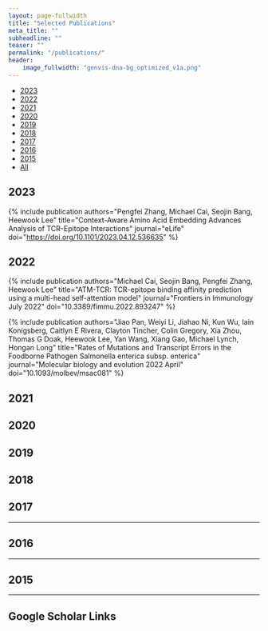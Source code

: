 ```yaml
---
layout: page-fullwidth
title: "Selected Publications"
meta_title: ""
subheadline: ""
teaser: ""
permalink: "/publications/"
header:
    image_fullwidth: "genvis-dna-bg_optimized_v1a.png"
---
```


<div data-magellan-expedition="fixed">
  <ul class="sub-nav">
    <li data-magellan-arrival="2023"><a href="#2023">2023</a></li>
    <li data-magellan-arrival="2022"><a href="#2022">2022</a></li>
    <li data-magellan-arrival="2021"><a href="#2021">2021</a></li>
    <li data-magellan-arrival="2020"><a href="#2020">2020</a></li>
    <li data-magellan-arrival="2019"><a href="#2019">2019</a></li>
    <li data-magellan-arrival="2018"><a href="#2018">2018</a></li>
    <li data-magellan-arrival="2017"><a href="#2017">2017</a></li>
    <li data-magellan-arrival="2016"><a href="#2016">2016</a></li>
    <li data-magellan-arrival="2015"><a href="#2015">2015</a></li>
    <li data-magellan-arrival="All"><a href="#All">All</a></li>
  </ul>
</div>

<h2 data-magellan-destination="2023">2023</h2>
<a name="2023"></a>

{% include publication authors="Pengfei Zhang, Michael Cai, Seojin Bang, Heewook Lee" title="Context-Aware Amino Acid Embedding Advances Analysis of TCR-Epitope Interactions" journal="eLife" doi="https://doi.org/10.1101/2023.04.12.536635" %}


<h2 data-magellan-destination="2022">2022</h2>
<a name="2022"></a>

{% include publication authors="Michael Cai, Seojin Bang, Pengfei Zhang, Heewook Lee" title="ATM-TCR: TCR-epitope binding affinity prediction using a multi-head self-attention model" journal="Frontiers in Immunology July 2022" doi="10.3389/fimmu.2022.893247" %}

{% include publication authors="Jiao Pan, Weiyi Li, Jiahao Ni, Kun Wu, Iain Konigsberg, Caitlyn E Rivera, Clayton Tincher, Colin Gregory, Xia Zhou, Thomas G Doak, Heewook Lee, Yan Wang, Xiang Gao, Michael Lynch, Hongan Long" title="Rates of Mutations and Transcript Errors in the Foodborne Pathogen Salmonella enterica subsp. enterica" journal="Molecular biology and evolution 2022 April" doi="10.1093/molbev/msac081" %}


<h2 data-magellan-destination="2021">2021</h2>
<a name="2021"></a>


<h2 data-magellan-destination="2020">2020</h2>
<a name="2020"></a>


<h2 data-magellan-destination="2019">2019</h2>
<a name="2019"></a>


<h2 data-magellan-destination="2018">2018</h2>
<a name="2018"></a>


<h2 data-magellan-destination="2017">2017</h2>
<a name="2017"></a>

<hr>

<h2 data-magellan-destination="2016">2016</h2>
<a name="2016"></a>


<hr>

<h2 data-magellan-destination="2015">2015</h2>
<a name="2015"></a>

<hr>

<h2 data-magellan-destination="All">Google Scholar Links</h2>
<a name="All"></a>

